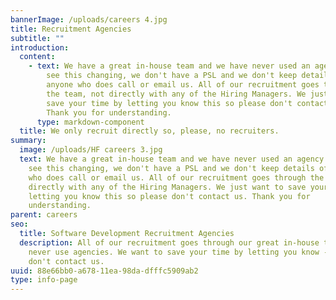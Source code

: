 ```yaml
---
bannerImage: /uploads/careers 4.jpg
title: Recruitment Agencies
subtitle: ""
introduction:
  content:
    - text: We have a great in-house team and we have never used an agency. We don't
        see this changing, we don't have a PSL and we don't keep details of
        anyone who does call or email us. All of our recruitment goes through
        the team, not directly with any of the Hiring Managers. We just want to
        save your time by letting you know this so please don't contact us.
        Thank you for understanding.
      type: markdown-component
  title: We only recruit directly so, please, no recruiters.
summary:
  image: /uploads/HF careers 3.jpg
  text: We have a great in-house team and we have never used an agency. We don't
    see this changing, we don't have a PSL and we don't keep details of anyone
    who does call or email us. All of our recruitment goes through the team, not
    directly with any of the Hiring Managers. We just want to save your time by
    letting you know this so please don't contact us. Thank you for
    understanding.
parent: careers
seo:
  title: Software Development Recruitment Agencies 
  description: All of our recruitment goes through our great in-house team and we
    never use agencies. We want to save your time by letting you know - please
    don't contact us.
uuid: 88e66bb0-a678-11ea-98da-dfffc5909ab2
type: info-page
---
```

